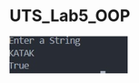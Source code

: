 # UTS_Lab5_OOP
![alt text](https://github.com/Venda-Alfingki/UTS_Lab5_OOP/blob/main/output%202.jpeg?raw=true)
